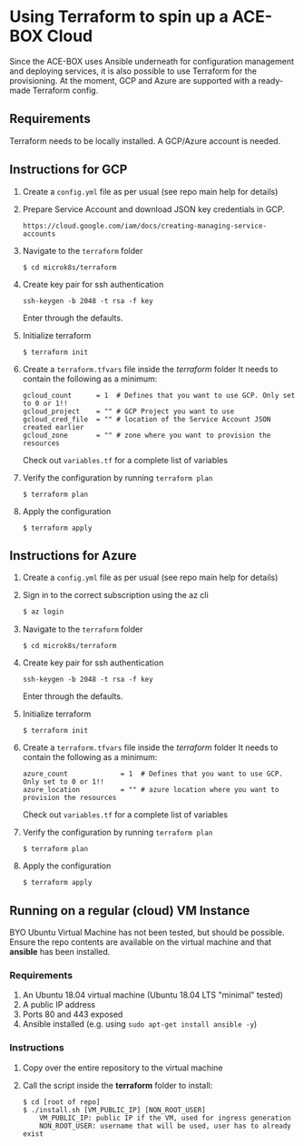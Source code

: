 # Using Terraform to spin up a ACE-BOX Cloud 

Since the ACE-BOX uses Ansible underneath for configuration management and deploying services, it is also possible to use Terraform for the provisioning.
At the moment, GCP and Azure are supported with a ready-made Terraform config.

## Requirements
Terraform needs to be locally installed.
A GCP/Azure account is needed.

## Instructions for GCP

1. Create a `config.yml` file as per usual (see repo main help for details)
1. Prepare Service Account and download JSON key credentials in GCP.

    ```
    https://cloud.google.com/iam/docs/creating-managing-service-accounts
    ```

1. Navigate to the `terraform` folder

    ```
    $ cd microk8s/terraform
    ```

1. Create key pair for ssh authentication

    ```
    ssh-keygen -b 2048 -t rsa -f key
    ```
    Enter through the defaults.

1. Initialize terraform
    ```
    $ terraform init
    ```

1. Create a `terraform.tfvars` file inside the *terraform* folder
   It needs to contain the following as a minimum:
    
    ```
    gcloud_count      = 1  # Defines that you want to use GCP. Only set to 0 or 1!!
    gcloud_project    = "" # GCP Project you want to use
    gcloud_cred_file  = "" # location of the Service Account JSON created earlier
    gcloud_zone       = "" # zone where you want to provision the resources
    ```

    Check out `variables.tf` for a complete list of variables

2.  Verify the configuration by running `terraform plan`
    
    ```
    $ terraform plan
    ```

3. Apply the configuration

    ```
    $ terraform apply
    ```

## Instructions for Azure

1. Create a `config.yml` file as per usual (see repo main help for details)

1. Sign in to the correct subscription using the az cli

    ``` bash
    $ az login
    ```

1. Navigate to the `terraform` folder

    ```
    $ cd microk8s/terraform
    ```

1. Create key pair for ssh authentication

    ```
    ssh-keygen -b 2048 -t rsa -f key
    ```
    Enter through the defaults.

1. Initialize terraform
    ```
    $ terraform init
    ```

1. Create a `terraform.tfvars` file inside the *terraform* folder
   It needs to contain the following as a minimum:
    
    ```
    azure_count             = 1  # Defines that you want to use GCP. Only set to 0 or 1!!
    azure_location          = "" # azure location where you want to provision the resources
    ```

    Check out `variables.tf` for a complete list of variables

2.  Verify the configuration by running `terraform plan`
    
    ```
    $ terraform plan
    ```

3. Apply the configuration

    ```
    $ terraform apply
    ```


## Running on a regular (cloud) VM Instance
BYO Ubuntu Virtual Machine has not been tested, but should be possible.
Ensure the repo contents are available on the virtual machine and that **ansible** has been installed.

### Requirements
1. An Ubuntu 18.04 virtual machine (Ubuntu 18.04 LTS "minimal" tested)
2. A public IP address
3. Ports 80 and 443 exposed
4. Ansible installed (e.g. using `sudo apt-get install ansible -y`)

### Instructions

1. Copy over the entire repository to the virtual machine
2. Call the script inside the **terraform** folder to install:

    ```
    $ cd [root of repo]
    $ ./install.sh [VM_PUBLIC_IP] [NON_ROOT_USER]
        VM_PUBLIC_IP: public IP if the VM, used for ingress generation
        NON_ROOT_USER: username that will be used, user has to already exist
    ```